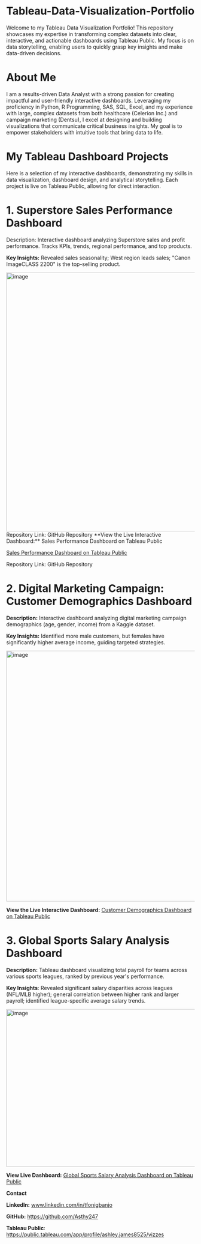 # Tableau-Data-Visualization-Portfolio
Welcome to my Tableau Data Visualization Portfolio! This repository showcases my expertise in transforming complex datasets into clear, interactive, 
and actionable dashboards using Tableau Public. My focus is on data storytelling, enabling users to quickly grasp key insights and make data-driven decisions.

# About Me
I am a results-driven Data Analyst with a strong passion for creating impactful and user-friendly interactive dashboards. Leveraging my proficiency in Python, R Programming, SAS, SQL, Excel, and my experience with large, complex datasets from both healthcare (Celerion Inc.) and campaign marketing (Dentsu), I excel at designing and building visualizations that communicate critical business insights. 
My goal is to empower stakeholders with intuitive tools that bring data to life.

# My Tableau Dashboard Projects
Here is a selection of my interactive dashboards, demonstrating my skills in data visualization, dashboard design, and analytical storytelling. Each project is live on Tableau Public, allowing for direct interaction.

# 1. Superstore Sales Performance Dashboard
Description: Interactive dashboard analyzing Superstore sales and profit performance. Tracks KPIs, trends, regional performance, and top products.

**Key Insights:** Revealed sales seasonality; West region leads sales; "Canon ImageCLASS 2200" is the top-selling product.

<img width="984" height="690" alt="image" src="https://github.com/user-attachments/assets/8a22afd9-816c-4899-b078-2b66c182e5ae" />
Repository Link:
GitHub Repository
**View the Live Interactive Dashboard:**
Sales Performance Dashboard on Tableau Public

[Sales Performance Dashboard on Tableau Public](https://public.tableau.com/app/profile/ashley.james8525/viz/SuperstoreSalesPerformanceDashboard_17533439049740/SalesPerformanceDashboard)

Repository Link:
GitHub Repository

# 2. Digital Marketing Campaign: Customer Demographics Dashboard
**Description:** Interactive dashboard analyzing digital marketing campaign demographics (age, gender, income) from a Kaggle dataset.

**Key Insights:** Identified more male customers, but females have significantly higher average income, guiding targeted strategies.

<img width="847" height="668" alt="image" src="https://github.com/user-attachments/assets/c51da334-f098-4890-98cf-ff35be6cdcc3" />

**View the Live Interactive Dashboard:**
[Customer Demographics Dashboard on Tableau Public](https://public.tableau.com/views/MarketingDashboardDemographicsConversions/CustomerDemographicsDashboard)

# 3. Global Sports Salary Analysis Dashboard
**Description:** Tableau dashboard visualizing total payroll for teams across various sports leagues, ranked by previous year's performance.

**Key Insights**: Revealed significant salary disparities across leagues (NFL/MLB higher); general correlation between higher rank and larger payroll; identified league-specific average salary trends.

<img width="937" height="420" alt="image" src="https://github.com/user-attachments/assets/9815ff25-87b2-4fe4-9ef8-fc92aeba21ea" />


**View Live Dashboard:**
[Global Sports Salary Analysis Dashboard on Tableau Public](https://public.tableau.com/views/TopTeamsPayrollAnalysis/Sheet1?:language=en-US&:sid=&:redirect=auth&:display_count=n&:origin=viz_share_link)

**Contact**

**LinkedIn:** www.linkedin.com/in/tfonigbanjo

**GitHub:** https://github.com/Asthy247

**Tableau Public**: https://public.tableau.com/app/profile/ashley.james8525/vizzes


